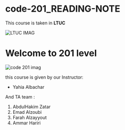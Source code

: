 # code-201_READING-NOTE

 This course is taken in **LTUC**
 
![LTUC IMAG](https://tse3.mm.bing.net/th?id=OIP.NnKjqMfUo-fisKWU9URw4QHaE5&pid=Api&P=0&w=232&h=154)


# Welcome to 201 level 
![code 201 imag](https://i.etsystatic.com/6579686/r/il/eb1e5c/1746266707/il_794xN.1746266707_ehdb.jpg)


this course is given by our Instructor: 
* Yahia Albachar
 
And TA team : 
1. AbdulHakim Zatar
2. Emad Alzoubi
3. Farah Alzayyout
4. Ammar Hariri 
